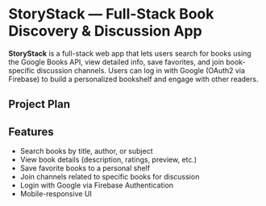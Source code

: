 # StoryStack — Full-Stack Book Discovery & Discussion App

**StoryStack** is a full-stack web app that lets users search for books using the Google Books API, view detailed info, save favorites, and join book-specific discussion channels. Users can log in with Google (OAuth2 via Firebase) to build a personalized bookshelf and engage with other readers.

## Project Plan


##  Features

-  Search books by title, author, or subject
-  View book details (description, ratings, preview, etc.)
-  Save favorite books to a personal shelf
-  Join channels related to specific books for discussion
-  Login with Google via Firebase Authentication
-  Mobile-responsive UI

